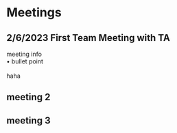 # Meetings
## 2/6/2023 First Team Meeting with TA

  meeting info <br>
• bullet point <be>
<br>
<br>
<sp>
haha
## meeting 2

## meeting 3









